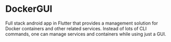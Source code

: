 # DockerGUI
Full stack android app in Flutter that provides a management solution for Docker containers and other related services. Instead of lots of  CLI commands, one can manage services and containers  while using just a GUI. 
